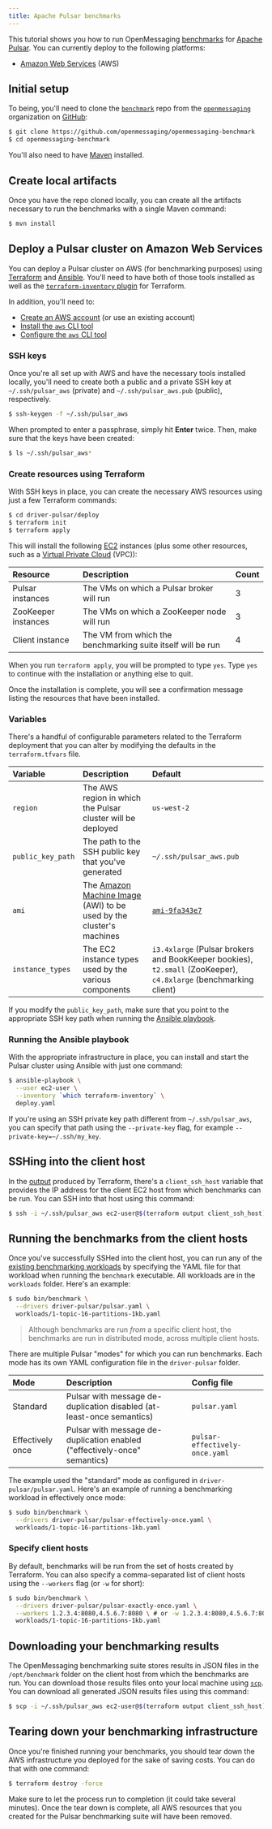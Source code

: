 ```yaml
---
title: Apache Pulsar benchmarks
---
```


This tutorial shows you how to run OpenMessaging [benchmarks](..) for [Apache Pulsar](https://pulsar.incubator.apache.org). You can currently deploy to the following platforms:

* [Amazon Web Services](#deploy-a-pulsar-cluster-on-amazon-web-services) (AWS)

## Initial setup

To being, you'll need to clone the [`benchmark`](https://github.com/openmessaging/openmessaging-benchmark) repo from the [`openmessaging`](https://github.com/openmessaging) organization on [GitHub](https://github.com):

```bash
$ git clone https://github.com/openmessaging/openmessaging-benchmark
$ cd openmessaging-benchmark
```

You'll also need to have [Maven](https://maven.apache.org/install.html) installed.

## Create local artifacts

Once you have the repo cloned locally, you can create all the artifacts necessary to run the benchmarks with a single Maven command:

```bash
$ mvn install
```

## Deploy a Pulsar cluster on Amazon Web Services

You can deploy a Pulsar cluster on AWS (for benchmarking purposes) using [Terraform](https://terraform.io/) and [Ansible](http://docs.ansible.com/ansible/latest/intro_installation.html). You'll need to have both of those tools installed as well as the [`terraform-inventory` plugin](https://github.com/adammck/terraform-inventory) for Terraform.

In addition, you'll need to:

* [Create an AWS account](https://aws.amazon.com/account/) (or use an existing account)
* [Install the `aws` CLI tool](https://aws.amazon.com/cli/)
* [Configure the `aws` CLI tool](http://docs.aws.amazon.com/cli/latest/userguide/cli-chap-getting-started.html)

### SSH keys

Once you're all set up with AWS and have the necessary tools installed locally, you'll need to create both a public and a private SSH key at `~/.ssh/pulsar_aws` (private) and `~/.ssh/pulsar_aws.pub` (public), respectively.

```bash
$ ssh-keygen -f ~/.ssh/pulsar_aws
```

When prompted to enter a passphrase, simply hit **Enter** twice. Then, make sure that the keys have been created:

```bash
$ ls ~/.ssh/pulsar_aws*
```

### Create resources using Terraform

With SSH keys in place, you can create the necessary AWS resources using just a few Terraform commands:

```bash
$ cd driver-pulsar/deploy
$ terraform init
$ terraform apply
```

This will install the following [EC2](https://aws.amazon.com/ec2) instances (plus some other resources, such as a [Virtual Private Cloud](https://aws.amazon.com/vpc/) (VPC)):

Resource | Description | Count
:--------|:------------|:-----
Pulsar instances | The VMs on which a Pulsar broker will run | 3
ZooKeeper instances | The VMs on which a ZooKeeper node will run | 3
Client instance | The VM from which the benchmarking suite itself will be run | 4

When you run `terraform apply`, you will be prompted to type `yes`. Type `yes` to continue with the installation or anything else to quit.

Once the installation is complete, you will see a confirmation message listing the resources that have been installed.

### Variables

There's a handful of configurable parameters related to the Terraform deployment that you can alter by modifying the defaults in the `terraform.tfvars` file.

Variable | Description | Default
:--------|:------------|:-------
`region` | The AWS region in which the Pulsar cluster will be deployed | `us-west-2`
`public_key_path` | The path to the SSH public key that you've generated | `~/.ssh/pulsar_aws.pub`
`ami` | The [Amazon Machine Image](http://docs.aws.amazon.com/AWSEC2/latest/UserGuide/AMIs.html) (AWI) to be used by the cluster's machines | [`ami-9fa343e7`](https://access.redhat.com/articles/3135091)
`instance_types` | The EC2 instance types used by the various components | `i3.4xlarge` (Pulsar brokers and BookKeeper bookies), `t2.small` (ZooKeeper), `c4.8xlarge` (benchmarking client)

If you modify the `public_key_path`, make sure that you point to the appropriate SSH key path when running the [Ansible playbook](#running-the-ansible-playbook).

### Running the Ansible playbook

With the appropriate infrastructure in place, you can install and start the Pulsar cluster using Ansible with just one command:

```bash
$ ansible-playbook \
  --user ec2-user \
  --inventory `which terraform-inventory` \
  deploy.yaml
```

If you're using an SSH private key path different from `~/.ssh/pulsar_aws`, you can specify that path using the `--private-key` flag, for example `--private-key=~/.ssh/my_key`.

## SSHing into the client host

In the [output](https://www.terraform.io/intro/getting-started/outputs.html) produced by Terraform, there's a `client_ssh_host` variable that provides the IP address for the client EC2 host from which benchmarks can be run. You can SSH into that host using this command:

```bash
$ ssh -i ~/.ssh/pulsar_aws ec2-user@$(terraform output client_ssh_host)
```

## Running the benchmarks from the client hosts

Once you've successfully SSHed into the client host, you can run any of the [existing benchmarking workloads](../#benchmarking-workloads) by specifying the YAML file for that workload when running the `benchmark` executable. All workloads are in the `workloads` folder. Here's an example:

```bash
$ sudo bin/benchmark \
  --drivers driver-pulsar/pulsar.yaml \
  workloads/1-topic-16-partitions-1kb.yaml
```

> Although benchmarks are run *from* a specific client host, the benchmarks are run in distributed mode, across multiple client hosts.

There are multiple Pulsar "modes" for which you can run benchmarks. Each mode has its own YAML configuration file in the `driver-pulsar` folder.

Mode | Description | Config file
:----|:------------|:-----------
Standard | Pulsar with message de-duplication disabled (at-least-once semantics) | `pulsar.yaml`
Effectively once | Pulsar with message de-duplication enabled ("effectively-once" semantics) | `pulsar-effectively-once.yaml`

The example used the "standard" mode as configured in `driver-pulsar/pulsar.yaml`. Here's an example of running a benchmarking workload in effectively once mode:

```bash
$ sudo bin/benchmark \
  --drivers driver-pulsar/pulsar-effectively-once.yaml \
  workloads/1-topic-16-partitions-1kb.yaml
```

### Specify client hosts

By default, benchmarks will be run from the set of hosts created by Terraform. You can also specify a comma-separated list of client hosts using the `--workers` flag (or `-w` for short):

```bash
$ sudo bin/benchmark \
  --drivers driver-pulsar/pulsar-exactly-once.yaml \
  --workers 1.2.3.4:8080,4.5.6.7:8080 \ # or -w 1.2.3.4:8080,4.5.6.7:8080
  workloads/1-topic-16-partitions-1kb.yaml
```

## Downloading your benchmarking results

The OpenMessaging benchmarking suite stores results in JSON files in the `/opt/benchmark` folder on the client host from which the benchmarks are run. You can download those results files onto your local machine using [`scp`](https://linux.die.net/man/1/scp). You can download all generated JSON results files using this command:

```bash
$ scp -i ~/.ssh/pulsar_aws ec2-user@$(terraform output client_ssh_host):/opt/benchmark/*.json .
```

## Tearing down your benchmarking infrastructure

Once you're finished running your benchmarks, you should tear down the AWS infrastructure you deployed for the sake of saving costs. You can do that with one command:

```bash
$ terraform destroy -force
```

Make sure to let the process run to completion (it could take several minutes). Once the tear down is complete, all AWS resources that you created for the Pulsar benchmarking suite will have been removed.
